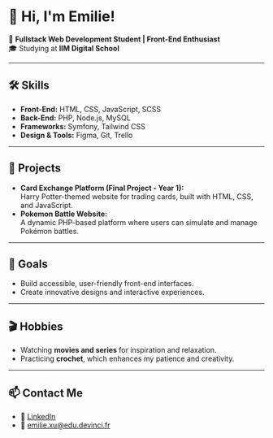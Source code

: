 # 👋 Hi, I'm Emilie!  

🌟 **Fullstack Web Development Student | Front-End Enthusiast**  
🎓 Studying at **IIM Digital School**  

---

## 🛠️ Skills  
- **Front-End:** HTML, CSS, JavaScript, SCSS
- **Back-End:** PHP, Node.js, MySQL  
- **Frameworks:** Symfony, Tailwind CSS  
- **Design & Tools:** Figma, Git, Trello  

---

## 🌟 Projects  
- **Card Exchange Platform (Final Project - Year 1):**  
  Harry Potter-themed website for trading cards, built with HTML, CSS, and JavaScript.  
- **Pokemon Battle Website:**  
  A dynamic PHP-based platform where users can simulate and manage Pokémon battles.  

---

## 🎯 Goals  
- Build accessible, user-friendly front-end interfaces.  
- Create innovative designs and interactive experiences.  

---

## 🎬 Hobbies  
- Watching **movies and series** for inspiration and relaxation.  
- Practicing **crochet**, which enhances my patience and creativity.  

---

## 📫 Contact Me  
- 💼 [LinkedIn](https://www.linkedin.com/in/xu-emilie/)  
- 📧 [emilie.xu@edu.devinci.fr](mailto:emilie.xu@edu.devinci.fr)  

